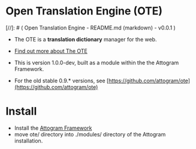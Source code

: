 Open Translation Engine (OTE)
===
[//]: # ( Open Translation Engine - README.md (markdown) - v0.0.1 )

* The OTE is a **translation dictionary** manager for the web.

* [Find out more about The OTE](ote/actions/about.md)

* This is version 1.0.0-dev, built as a module within the the Attogram Framework.

* For the old stable 0.9.* versions, see [https://github.com/attogram/ote](https://github.com/attogram/ote)

Install
===
* Install the [Attogram Framework](https://github.com/attogram/attogram)
* move ote/ directory into ./modules/ directory of the Attogram installation.

